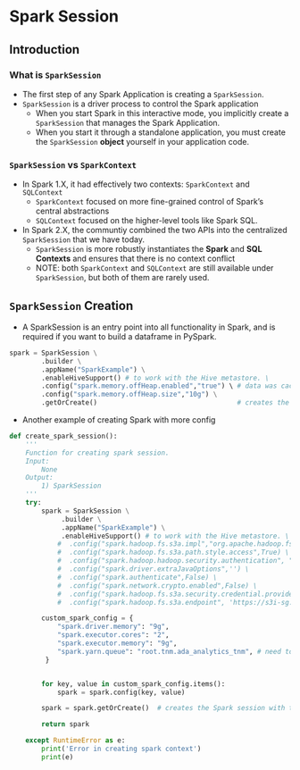 # Spark Session

## Introduction

### What is `SparkSession`

- The first step of any Spark Application is creating a `SparkSession`.
- `SparkSession` is a driver process to control the Spark application
  - When you start Spark in this interactive mode, you implicitly create a `SparkSession` that manages the Spark Application.
  - When you start it through a standalone application, you must create the `SparkSession` **object** yourself in your application code.

### `SparkSession` vs `SparkContext`

- In Spark 1.X, it had effectively two contexts: `SparkContext` and `SQLContext`
  - `SparkContext` focused on more fine-grained control of Spark’s central abstractions
  - `SQLContext` focused on the higher-level tools like Spark SQL.
- In Spark 2.X, the communtiy combined the two APIs into the centralized `SparkSession` that we have today.
  - `SparkSession` is more robustly instantiates the **Spark** and **SQL Contexts** and ensures that there is no context conflict
  - NOTE: both `SparkContext` and `SQLContext` are still available under `SparkSession`, but both of them are rarely used.

## `SparkSession` Creation

- A SparkSession is an entry point into all functionality in Spark, and is required if you want to build a dataframe in PySpark.

```Python
spark = SparkSession \
        .builder \
        .appName("SparkExample") \
        .enableHiveSupport() # to work with the Hive metastore. \
        .config("spark.memory.offHeap.enabled","true") \ # data was cached in off-heap memory to avoid storing it directly on disk
        .config("spark.memory.offHeap.size","10g") \
        .getOrCreate()                                   # creates the Spark session with the specified configurations
```

- Another example of creating Spark with more config

```Python
def create_spark_session():
    '''
    Function for creating spark session.
    Input:
        None
    Output:
        1) SparkSession
    '''
    try:
        spark = SparkSession \
             .builder \
             .appName("SparkExample") \
             .enableHiveSupport() # to work with the Hive metastore. \
            #  .config("spark.hadoop.fs.s3a.impl","org.apache.hadoop.fs.s3a.S3AFileSystem") \ # S3A configuration for accessing data from AWS S3
            #  .config("spark.hadoop.fs.s3a.path.style.access",True) \
            #  .config("spark.hadoop.hadoop.security.authentication", "kerberos") \
            #  .config("spark.driver.extraJavaOptions",'') \
            #  .config("spark.authenticate",False) \
            #  .config("spark.network.crypto.enabled",False) \
            #  .config("spark.hadoop.fs.s3a.security.credential.provider.path", f"jceks://hdfs@accdpprodns:8020/user/haquannguyenh/haquannguyenh.jceks") \
            #  .config("spark.hadoop.fs.s3a.endpoint", 'https://s3i-sg.sgp.abc.com') \

        custom_spark_config = {
            "spark.driver.memory": "9g",
            "spark.executor.cores": "2",
            "spark.executor.memory": "9g",
            "spark.yarn.queue": "root.tnm.ada_analytics_tnm", # need to update with the YARN Queue's name
         }


        for key, value in custom_spark_config.items():
            spark = spark.config(key, value)

        spark = spark.getOrCreate()  # creates the Spark session with the specified configurations

        return spark

    except RuntimeError as e:
        print('Error in creating spark context')
        print(e)
```
